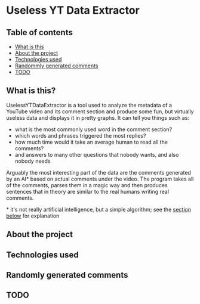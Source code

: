 # Useless YT Data Extractor

## Table of contents

* [What is this](#what-is-this)
* [About the project](#about-the-project)
* [Technologies used](#technologies-used)
* [Randommly generated comments](#randomly-generated-comments)
* [TODO](#todo)

## What is this? 

UselessYTDataExtractor is a tool used to analyze the metadata of a YouTube video and its comment section and produce some fun, but virtually useless data and displays it in pretty graphs. It can tell you things such as:

* what is the most commonly used word in the comment section?
* which words and phrases triggered the most replies?
* how much time would it take an average human to read all the comments?
* and answers to many other questions that nobody wants, and also nobody needs

Arguably the most interesting part of the data are the comments generated by an AI* based on actual comments under the video. The program takes all of the comments, parses them in a magic way and then produces sentences that in theory are similar to the real humans writing real comments.

\* it's not really artificial intelligence, but a simple algorithm; see the [section below](#randomly-generated-comments) for explanation

## About the project

## Technologies used

## Randomly generated comments

## TODO
